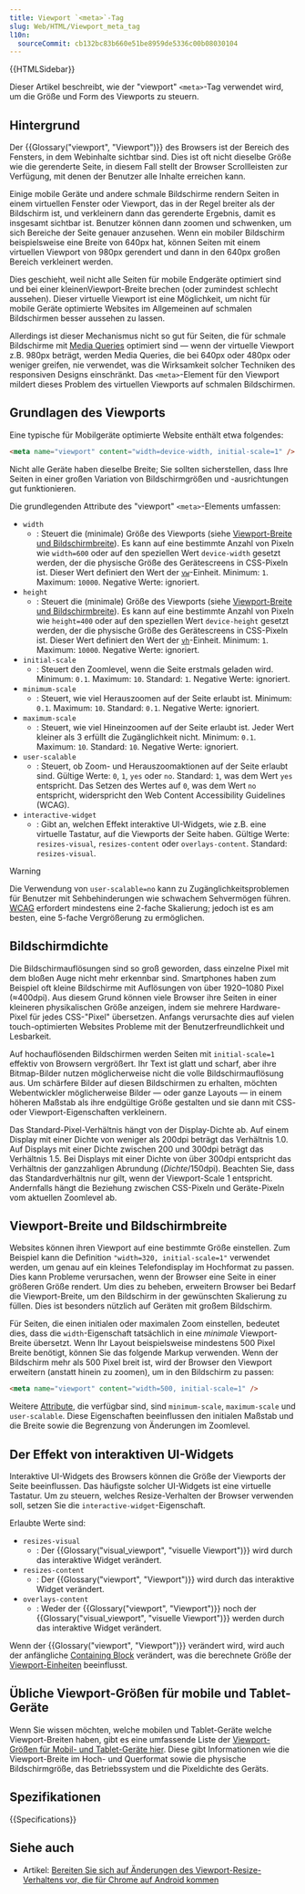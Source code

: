 ```yaml
---
title: Viewport `<meta>`-Tag
slug: Web/HTML/Viewport_meta_tag
l10n:
  sourceCommit: cb132bc83b660e51be8959de5336c00b08030104
---
```


{{HTMLSidebar}}

Dieser Artikel beschreibt, wie der "viewport" `<meta>`-Tag verwendet wird, um die Größe und Form des Viewports zu steuern.

## Hintergrund

Der {{Glossary("viewport", "Viewport")}} des Browsers ist der Bereich des Fensters, in dem Webinhalte sichtbar sind. Dies ist oft nicht dieselbe Größe wie die gerenderte Seite, in diesem Fall stellt der Browser Scrollleisten zur Verfügung, mit denen der Benutzer alle Inhalte erreichen kann.

Einige mobile Geräte und andere schmale Bildschirme rendern Seiten in einem virtuellen Fenster oder Viewport, das in der Regel breiter als der Bildschirm ist, und verkleinern dann das gerenderte Ergebnis, damit es insgesamt sichtbar ist. Benutzer können dann zoomen und schwenken, um sich Bereiche der Seite genauer anzusehen. Wenn ein mobiler Bildschirm beispielsweise eine Breite von 640px hat, können Seiten mit einem virtuellen Viewport von 980px gerendert und dann in den 640px großen Bereich verkleinert werden.

Dies geschieht, weil nicht alle Seiten für mobile Endgeräte optimiert sind und bei einer kleinenViewport-Breite brechen (oder zumindest schlecht aussehen). Dieser virtuelle Viewport ist eine Möglichkeit, um nicht für mobile Geräte optimierte Websites im Allgemeinen auf schmalen Bildschirmen besser aussehen zu lassen.

Allerdings ist dieser Mechanismus nicht so gut für Seiten, die für schmale Bildschirme mit [Media Queries](/de/docs/Web/CSS/CSS_media_queries) optimiert sind — wenn der virtuelle Viewport z.B. 980px beträgt, werden Media Queries, die bei 640px oder 480px oder weniger greifen, nie verwendet, was die Wirksamkeit solcher Techniken des responsiven Designs einschränkt. Das `<meta>`-Element für den Viewport mildert dieses Problem des virtuellen Viewports auf schmalen Bildschirmen.

## Grundlagen des Viewports

Eine typische für Mobilgeräte optimierte Website enthält etwa folgendes:

```html
<meta name="viewport" content="width=device-width, initial-scale=1" />
```

Nicht alle Geräte haben dieselbe Breite; Sie sollten sicherstellen, dass Ihre Seiten in einer großen Variation von Bildschirmgrößen und -ausrichtungen gut funktionieren.

Die grundlegenden Attribute des "viewport" `<meta>`-Elements umfassen:

- `width`
  - : Steuert die (minimale) Größe des Viewports (siehe [Viewport-Breite und Bildschirmbreite](#viewport-breite_und_bildschirmbreite)). Es kann auf eine bestimmte Anzahl von Pixeln wie `width=600` oder auf den speziellen Wert `device-width` gesetzt werden, der die physische Größe des Gerätescreens in CSS-Pixeln ist. Dieser Wert definiert den Wert der [`vw`](/de/docs/Web/CSS/length#relative_length_units_based_on_viewport)-Einheit. Minimum: `1`. Maximum: `10000`. Negative Werte: ignoriert.
- `height`
  - : Steuert die (minimale) Größe des Viewports (siehe [Viewport-Breite und Bildschirmbreite](#viewport-breite_und_bildschirmbreite)). Es kann auf eine bestimmte Anzahl von Pixeln wie `height=400` oder auf den speziellen Wert `device-height` gesetzt werden, der die physische Größe des Gerätescreens in CSS-Pixeln ist. Dieser Wert definiert den Wert der [`vh`](/de/docs/Web/CSS/length#relative_length_units_based_on_viewport)-Einheit. Minimum: `1`. Maximum: `10000`. Negative Werte: ignoriert.
- `initial-scale`
  - : Steuert den Zoomlevel, wenn die Seite erstmals geladen wird. Minimum: `0.1`. Maximum: `10`. Standard: `1`. Negative Werte: ignoriert.
- `minimum-scale`
  - : Steuert, wie viel Herauszoomen auf der Seite erlaubt ist. Minimum: `0.1`. Maximum: `10`. Standard: `0.1`. Negative Werte: ignoriert.
- `maximum-scale`
  - : Steuert, wie viel Hineinzoomen auf der Seite erlaubt ist. Jeder Wert kleiner als 3 erfüllt die Zugänglichkeit nicht. Minimum: `0.1`. Maximum: `10`. Standard: `10`. Negative Werte: ignoriert.
- `user-scalable`
  - : Steuert, ob Zoom- und Herauszoomaktionen auf der Seite erlaubt sind. Gültige Werte: `0`, `1`, `yes` oder `no`. Standard: `1`, was dem Wert `yes` entspricht. Das Setzen des Wertes auf `0`, was dem Wert `no` entspricht, widerspricht den Web Content Accessibility Guidelines (WCAG).
- `interactive-widget`
  - : Gibt an, welchen Effekt interaktive UI-Widgets, wie z.B. eine virtuelle Tastatur, auf die Viewports der Seite haben. Gültige Werte: `resizes-visual`, `resizes-content` oder `overlays-content`. Standard: `resizes-visual`.

> [!WARNING]
> Die Verwendung von `user-scalable=no` kann zu Zugänglichkeitsproblemen für Benutzer mit Sehbehinderungen wie schwachem Sehvermögen führen. [WCAG](/de/docs/Web/Accessibility/Understanding_WCAG/Perceivable#guideline_1.4_make_it_easier_for_users_to_see_and_hear_content_including_separating_foreground_from_background) erfordert mindestens eine 2-fache Skalierung; jedoch ist es am besten, eine 5-fache Vergrößerung zu ermöglichen.

## Bildschirmdichte

Die Bildschirmauflösungen sind so groß geworden, dass einzelne Pixel mit dem bloßen Auge nicht mehr erkennbar sind. Smartphones haben zum Beispiel oft kleine Bildschirme mit Auflösungen von über 1920–1080 Pixel (≈400dpi). Aus diesem Grund können viele Browser ihre Seiten in einer kleineren physikalischen Größe anzeigen, indem sie mehrere Hardware-Pixel für jedes CSS-"Pixel" übersetzen. Anfangs verursachte dies auf vielen touch-optimierten Websites Probleme mit der Benutzerfreundlichkeit und Lesbarkeit.

Auf hochauflösenden Bildschirmen werden Seiten mit `initial-scale=1` effektiv von Browsern vergrößert. Ihr Text ist glatt und scharf, aber ihre Bitmap-Bilder nutzen möglicherweise nicht die volle Bildschirmauflösung aus. Um schärfere Bilder auf diesen Bildschirmen zu erhalten, möchten Webentwickler möglicherweise Bilder — oder ganze Layouts — in einem höheren Maßstab als ihre endgültige Größe gestalten und sie dann mit CSS- oder Viewport-Eigenschaften verkleinern.

Das Standard-Pixel-Verhältnis hängt von der Display-Dichte ab. Auf einem Display mit einer Dichte von weniger als 200dpi beträgt das Verhältnis 1.0. Auf Displays mit einer Dichte zwischen 200 und 300dpi beträgt das Verhältnis 1.5. Bei Displays mit einer Dichte von über 300dpi entspricht das Verhältnis der ganzzahligen Abrundung (_Dichte_/150dpi). Beachten Sie, dass das Standardverhältnis nur gilt, wenn der Viewport-Scale 1 entspricht. Andernfalls hängt die Beziehung zwischen CSS-Pixeln und Geräte-Pixeln vom aktuellen Zoomlevel ab.

## Viewport-Breite und Bildschirmbreite

Websites können ihren Viewport auf eine bestimmte Größe einstellen. Zum Beispiel kann die Definition `"width=320, initial-scale=1"` verwendet werden, um genau auf ein kleines Telefondisplay im Hochformat zu passen. Dies kann Probleme verursachen, wenn der Browser eine Seite in einer größeren Größe rendert. Um dies zu beheben, erweitern Browser bei Bedarf die Viewport-Breite, um den Bildschirm in der gewünschten Skalierung zu füllen. Dies ist besonders nützlich auf Geräten mit großem Bildschirm.

Für Seiten, die einen initialen oder maximalen Zoom einstellen, bedeutet dies, dass die `width`-Eigenschaft tatsächlich in eine _minimale_ Viewport-Breite übersetzt. Wenn Ihr Layout beispielsweise mindestens 500 Pixel Breite benötigt, können Sie das folgende Markup verwenden. Wenn der Bildschirm mehr als 500 Pixel breit ist, wird der Browser den Viewport erweitern (anstatt hinein zu zoomen), um in den Bildschirm zu passen:

```html
<meta name="viewport" content="width=500, initial-scale=1" />
```

Weitere [Attribute](/de/docs/Web/HTML/Element/meta#attributes), die verfügbar sind, sind `minimum-scale`, `maximum-scale` und `user-scalable`. Diese Eigenschaften beeinflussen den initialen Maßstab und die Breite sowie die Begrenzung von Änderungen im Zoomlevel.

## Der Effekt von interaktiven UI-Widgets

Interaktive UI-Widgets des Browsers können die Größe der Viewports der Seite beeinflussen. Das häufigste solcher UI-Widgets ist eine virtuelle Tastatur. Um zu steuern, welches Resize-Verhalten der Browser verwenden soll, setzen Sie die `interactive-widget`-Eigenschaft.

Erlaubte Werte sind:

- `resizes-visual`
  - : Der {{Glossary("visual_viewport", "visuelle Viewport")}} wird durch das interaktive Widget verändert.
- `resizes-content`
  - : Der {{Glossary("viewport", "Viewport")}} wird durch das interaktive Widget verändert.
- `overlays-content`
  - : Weder der {{Glossary("viewport", "Viewport")}} noch der {{Glossary("visual_viewport", "visuelle Viewport")}} werden durch das interaktive Widget verändert.

Wenn der {{Glossary("viewport", "Viewport")}} verändert wird, wird auch der anfängliche [Containing Block](/de/docs/Web/CSS/Containing_block) verändert, was die berechnete Größe der [Viewport-Einheiten](/de/docs/Web/CSS/length#relative_length_units_based_on_viewport) beeinflusst.

## Übliche Viewport-Größen für mobile und Tablet-Geräte

Wenn Sie wissen möchten, welche mobilen und Tablet-Geräte welche Viewport-Breiten haben, gibt es eine umfassende Liste der [Viewport-Größen für Mobil- und Tablet-Geräte hier](https://experienceleague.adobe.com/en/docs/target/using/experiences/vec/mobile-viewports). Diese gibt Informationen wie die Viewport-Breite im Hoch- und Querformat sowie die physische Bildschirmgröße, das Betriebssystem und die Pixeldichte des Geräts.

## Spezifikationen

{{Specifications}}

## Siehe auch

- Artikel: [Bereiten Sie sich auf Änderungen des Viewport-Resize-Verhaltens vor, die für Chrome auf Android kommen](https://developer.chrome.com/blog/viewport-resize-behavior/)
